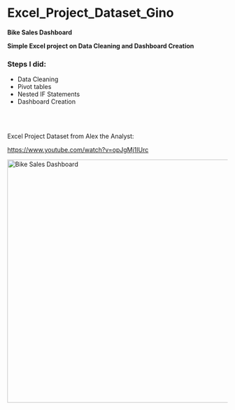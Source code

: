 # Excel_Project_Dataset_Gino

**Bike Sales Dashboard** 

**Simple Excel project on Data Cleaning and Dashboard Creation**

### Steps I did:

- Data Cleaning
- Pivot tables
- Nested IF Statements
- Dashboard Creation



<br><br>


Excel Project Dataset from Alex the Analyst:

https://www.youtube.com/watch?v=opJgMj1IUrc

<img width="555" alt="Bike Sales Dashboard" src="https://github.com/Gino-Freud-Hobayan/Excel_Project_Dataset_Gino/assets/117270964/4678f950-ffbe-4a6d-8974-6d4c034592f7">

